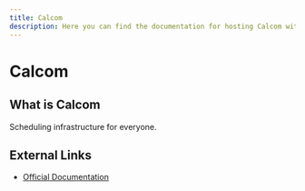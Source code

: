 ```yaml
---
title: Calcom
description: Here you can find the documentation for hosting Calcom with Coolify.
---
```


# Calcom

## What is Calcom

Scheduling infrastructure for everyone.

## External Links

- [Official Documentation](https://cal.com/docs/developing/introduction?utm_source=coolify.io)
